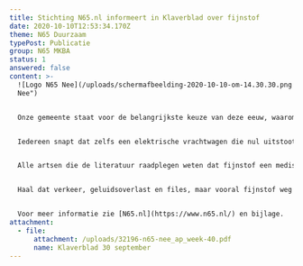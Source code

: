 ```yaml
---
title: Stichting N65.nl informeert in Klaverblad over fijnstof
date: 2020-10-10T12:53:34.170Z
theme: N65 Duurzaam
typePost: Publicatie
group: N65 MKBA
status: 1
answered: false
content: >-
  ![Logo N65 Nee](/uploads/schermafbeelding-2020-10-10-om-14.30.30.png "Logo N65
  Nee")


  Onze gemeente staat voor de belangrijkste keuze van deze eeuw, waarom laten wij ons onder druk zetten, waarom mogen wij niet de tijd nemen om betere en toekomstvaste opties uit te werken? Opties met echte verkeers- veiligheid en minder dodelijk fijnstof.


  Iedereen snapt dat zelfs een elektrische vrachtwagen die nul uitstoot heeft, evenveel fijnstof neer laat komen in de wijde omgeving door de turbulentie achter de vrachtwagen.


  Alle artsen die de literatuur raadplegen weten dat fijnstof een medische sluipmoordenaar is. Door het doorgaande verkeer op de N65 komt er uur na uur, dag na dag, week na week, maand na maand, jaar na jaar alsmaar meer fijnstof in onze longen, tot de dood erop volgt.


  Haal dat verkeer, geluidsoverlast en files, maar vooral fijnstof weg uit onze woonomgeving!


  Voor meer informatie zie [N65.nl](https://www.n65.nl/) en bijlage.
attachment:
  - file:
      attachment: /uploads/32196-n65-nee_ap_week-40.pdf
      name: Klaverblad 30 september
---
```

